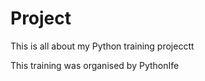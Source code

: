 # Project
This is all about my Python training projecctt


This training was organised by PythonIfe
